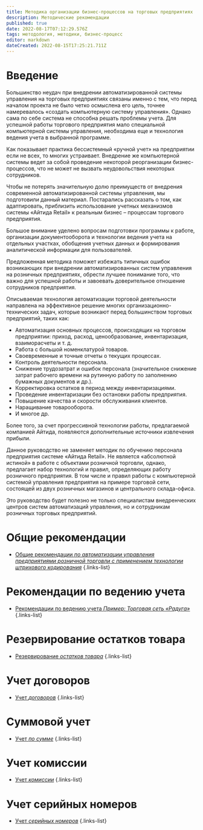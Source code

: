 ```yaml
---
title: Методика организации бизнес-процессов на торговых предприятиях
description: Методические рекомендации
published: true
date: 2022-08-17T07:12:29.576Z
tags: методология, методики, бизнес-процесс
editor: markdown
dateCreated: 2022-08-15T17:25:21.711Z
---
```


# Введение

Большинство неудач при внедрении автоматизированной системы управления на торговых предприятиях связаны именно с тем, что перед началом проекта не было четко осмыслена его цель, точнее намеревалось «создать компьютерную систему управления». Однако сама по себе система не способна решать проблемы учета. Для успешной работы торгового предприятия мало специальной компьютерной системы управления, необходима еще и технология ведения учета в выбранной программе.

Как показывает практика бессистемный «ручной учет» на предприятии если не всех, то многих устраивает. Внедрение же компьютерной системы ведет за собой проведение некоторой реорганизации бизнес-процессов, что не может не вызвать неудовольствия некоторых сотрудников.

Чтобы не потерять значительную долю преимуществ от внедрения современной автоматизированной системы управления, мы подготовили данный материал. Постарались рассказать о том, как адаптировать, приблизить использование учетных механизмов системы «Айтида Retail» к реальным бизнес – процессам торгового предприятия.

Большое внимание уделено вопросам подготовки программы к работе, организации документооборота и технологии ведения учета на отдельных участках, обобщения учетных данных и формирования аналитической информации для пользователей.

Предложенная методика поможет избежать типичных ошибок возникающих при внедрении автоматизированных систем управления на розничных предприятиях, обрести лучшее понимание того, что важно для успешной работы и завоевать доверительное отношение сотрудников предприятия.

Описываемая технология автоматизации торговой деятельности направлена на эффективное решение многих организационно-технических задач, которые возникают перед большинством торговых предприятий, таких как:

-   Автоматизация основных процессов, происходящих на торговом предприятии: приход, расход, ценообразование, инвентаризация, взаиморасчеты и т. д.
-   Работа с большой номенклатурой товаров.
-   Своевременные и точные отчеты о текущих процессах.
-   Контроль деятельности персонала.
-   Снижение трудозатрат и ошибок персонала (значительное снижение затрат рабочего времени на рутинную работу по заполнению бумажных документов и др.).
-   Корректировка остатков в период между инвентаризациями.
-   Проведение инвентаризации без остановки работы предприятия.
-   Повышение качества и скорости обслуживания клиентов.
-   Наращивание товарооборота.
-   И многое др.

    
Более того, за счет прогрессивной технологии работы, предлагаемой компанией Айтида, появляются дополнительные источники извлечения прибыли.

Данное руководство не заменяет методик по обучению персонала предприятия системе «Айтида Retail». Не является «абсолютной истиной» в работе с объектами розничной торговли, однако, предлагает набор технологий и правил, определяющих работу розничного предприятия. В том числе и правил работы с компьютерной системой управления предприятия на примере торговой сети, состоящей из двух розничных магазинов и центрального склада-офиса.

Это руководство будет полезно не только специалистам внедренческих центров систем автоматизаций управления, но и сотрудникам розничных торговых предприятий.

# Общие рекомендации
- [Общие рекомендации *по автоматизации управления предприятиями розничной торговли с применением технологии штрихового кодирования*](/docs/metodology/general)
{.links-list}
# Рекомендации по ведению учета
- [Рекомендации по ведению учета *Пример: Торговая сеть «Радуга»*](/docs/metodology/recomendations)
{.links-list}
# Резервирование остатков товара
- [Резервирование *остатков товара*](/docs/metodology/reserve)
{.links-list}
# Учет договоров
- [Учет *договоров*](/docs/metodology/contracts)
{.links-list}
# Суммовой учет
- [Учет *по сумме*](/docs/metodology/summaryaccounting)
{.links-list}
# Учет комиссии
- [Учет *комиссии*](/docs/metodology/commission)
{.links-list}
# Учет серийных номеров
- [Учет *серийных номеров*](/docs/metodology/serial)
{.links-list}

